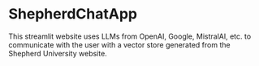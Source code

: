# ShepherdChatApp
This streamlit website uses LLMs from OpenAI, Google, MistralAI, etc. to communicate with the user with a vector store generated from the Shepherd University website. 

